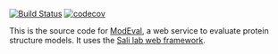 [![Build Status](https://travis-ci.org/salilab/evaluation.svg?branch=master)](https://travis-ci.org/salilab/evaluation)
[![codecov](https://codecov.io/gh/salilab/evaluation/branch/master/graph/badge.svg)](https://codecov.io/gh/salilab/evaluation)

This is the source code for [ModEval](https://salilab.org/evaluation/), a web
service to evaluate protein structure models. It uses
the [Sali lab web framework](https://github.com/salilab/saliweb/).
